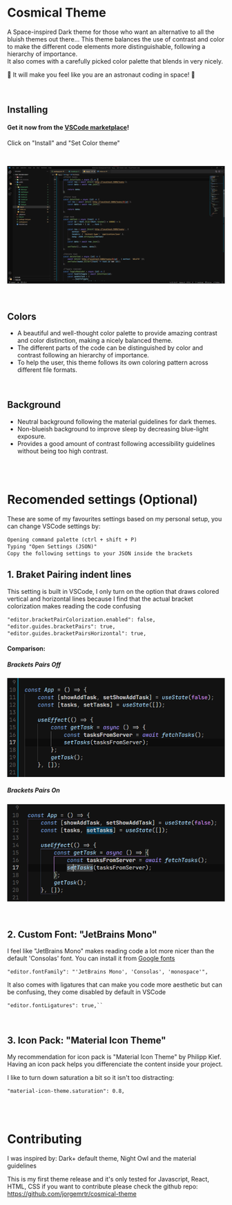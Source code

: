 # Cosmical Theme

A Space-inspired Dark theme for those who want an alternative to all the bluish themes out there... This theme balances the use of contrast and color to make the different code elements more distinguishable, following a hierarchy of importance.  
It also comes with a carefully picked color palette that blends in very nicely.

🌌 It will make you feel like you are an astronaut coding in space! 🌌

<br>

## Installing

#### Get it now from the [VSCode marketplace](https://marketplace.visualstudio.com/items?itemName=jorgemrtr.cosmical)!

Click on "Install" and "Set Color theme"

<br>

![React Dark](dark-react-screenshot.png)

<br>

## Colors

-   A beautiful and well-thought color palette to provide amazing contrast and color distinction, making a nicely balanced theme.
-   The different parts of the code can be distinguished by color and contrast following an hierarchy of importance.
-   To help the user, this theme follows its own coloring pattern across different file formats.

<br>

## Background

-   Neutral background following the material guidelines for dark themes.
-   Non-blueish background to improve sleep by decreasing blue-light exposure.
-   Provides a good amount of contrast following accessibility guidelines without being too high contrast.

<br>
<br>

# Recomended settings (Optional)

These are some of my favourites settings based on my personal setup, you can change VSCode settings by:

```
Opening command palette (ctrl + shift + P)
Typing "Open Settings (JSON)"
Copy the following settings to your JSON inside the brackets

```

## 1. Braket Pairing indent lines

This setting is built in VSCode, I only turn on the option that draws colored vertical and horizontal lines because I find that the actual bracket colorization makes reading the code confusing

```
"editor.bracketPairColorization.enabled": false,
"editor.guides.bracketPairs": true,
"editor.guides.bracketPairsHorizontal": true,
```

#### Comparison:

##### Brackets Pairs Off

![React Dark](brackets-off.png)

##### Brackets Pairs On

![React Dark](brackets-on.png)

<br>

## 2. Custom Font: "JetBrains Mono"

I feel like "JetBrains Mono" makes reading code a lot more nicer than the default 'Consolas' font. You can install it from [Google fonts](https://fonts.google.com/specimen/JetBrains+Mono#standard-styles)

```
"editor.fontFamily": "'JetBrains Mono', 'Consolas', 'monospace'",
```

It also comes with ligatures that can make you code more aesthetic but can be confusing, they come disabled by default in VSCode

```
"editor.fontLigatures": true,``
```

<br>

## 3. Icon Pack: "Material Icon Theme"

My recommendation for icon pack is "Material Icon Theme" by Philipp Kief.
Having an icon pack helps you differenciate the content inside your project.

I like to turn down saturation a bit so it isn't too distracting:

```
"material-icon-theme.saturation": 0.8,
```

<br>
<br>

# Contributing

I was inspired by: Dark+ default theme, Night Owl and the material guidelines

This is my first theme release and it's only tested for Javascript, React, HTML, CSS if you want to contribute please check the github repo: https://github.com/jorgemrtr/cosmical-theme

